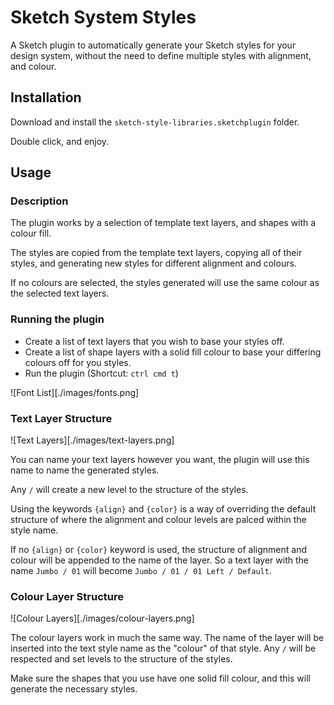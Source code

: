 # Sketch System Styles

A Sketch plugin to automatically generate your Sketch styles for your design system, without the need to define multiple styles with alignment, and colour.

## Installation

Download and install the `sketch-style-libraries.sketchplugin` folder.

Double click, and enjoy.

## Usage

### Description

The plugin works by a selection of template text layers, and shapes with a colour fill.

The styles are copied from the template text layers, copying all of their styles, and generating new styles for different alignment and colours.

If no colours are selected, the styles generated will use the same colour as the selected text layers.

### Running the plugin

* Create a list of text layers that you wish to base your styles off.
* Create a list of shape layers with a solid fill colour to base your differing colours off for you styles.
* Run the plugin (Shortcut: `ctrl cmd t`)

![Font List][./images/fonts.png]

### Text Layer Structure

![Text Layers][./images/text-layers.png]

You can name your text layers however you want, the plugin will use this name to name the generated styles.

Any `/` will create a new level to the structure of the styles.

Using the keywords `{align}` and `{color}` is a way of overriding the default structure of where the alignment and colour levels are palced within the style name.

If no `{align}` or `{color}` keyword is used, the structure of alignment and colour will be appended to the name of the layer. So a text layer with the name `Jumbo / 01` will become `Jumbo / 01 / 01 Left / Default`.

### Colour Layer Structure

![Colour Layers][./images/colour-layers.png]

The colour layers work in much the same way. The name of the layer will be inserted into the text style name as the "colour" of that style. Any `/` will be respected and set levels to the structure of the styles.

Make sure the shapes that you use have one solid fill colour, and this will generate the necessary styles.